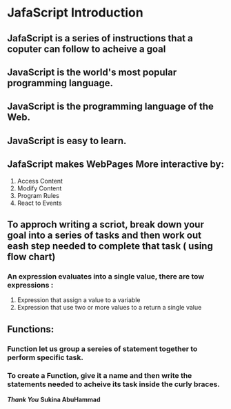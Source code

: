 # JafaScript Introduction 

## JafaScript is a series of instructions that a coputer can follow to acheive a goal

## JavaScript is the world's most popular programming language.

## JavaScript is the programming language of the Web.

## JavaScript is easy to learn.

## JafaScript makes WebPages More interactive by:
1. Access Content
2. Modify Content
3. Program Rules
4. React to Events

## To approch writing a scriot, break down your goal into a series of tasks and then work out eash step needed to complete that task ( using flow chart)

### An expression evaluates into a single value, there are tow expressions :
1. Expression that assign a value to a variable
2. Expression that use two or more values to a return a single value

## Functions:

### Function let us  group a sereies of statement together to perform specific task.

### To create a Function, give it a name and then write the statements needed to acheive its task inside the curly braces.

***Thank You***
**Sukina AbuHammad**

